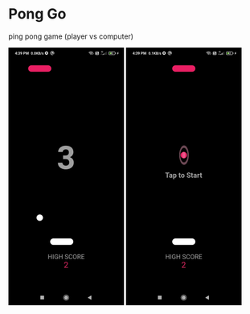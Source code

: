 # Pong Go
ping pong game (player vs computer)

<img src="https://github.com/S-Gokul-raja/Pong-Go/blob/main/git_images/new1.jpg" width="230">      <img src="https://github.com/S-Gokul-raja/Pong-Go/blob/main/git_images/new2.jpg" width="230">
